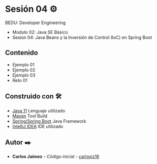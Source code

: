 # Sesión 04 ⚙️

BEDU: Developer Engineering
- Modulo 02: Java SE Básico
- Sesion 04: Java Beans y la Inversión de Control (IoC) en Spring Boot

## Contenido

- Ejemplo 01
- Ejemplo 02
- Ejemplo 03
- Reto 01

## Construido con 🛠️

* [Java 11]() Lenguaje utilizado
* [Maven]() Tool Build
* [Spring/Spring Boot]() Java Framework
* [IntelliJ IDEA]() IDE utilizado

## Autor ✒️

* **Carlos Jaimez** - *Código inicial* - [carlosjz18](https://github.com/carlosjz18)
